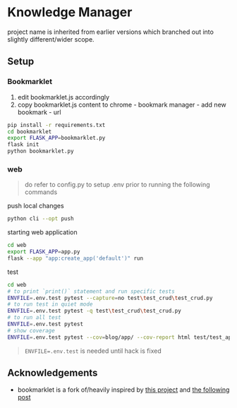 # Knowledge Manager

project name is inherited from earlier versions which branched out into slightly different/wider scope.

## Setup

### Bookmarklet

1. edit bookmarklet.js accordingly
2. copy bookmarklet.js content to chrome - bookmark manager - add new bookmark - url

```bash
pip install -r requirements.txt
cd bookmarklet
export FLASK_APP=bookmarklet.py
flask init
python bookmarklet.py
```

### web

> do refer to config.py to setup .env prior to running the following commands

push local changes
```bash
python cli --opt push
```

starting web application
```bash
cd web
export FLASK_APP=app.py
flask --app "app:create_app('default')" run
```

test
```bash
cd web
# to print `print()` statement and run specific tests
ENVFILE=.env.test pytest --capture=no test\test_crud\test_crud.py
# to run test in quiet mode
ENVFILE=.env.test pytest -q test\test_crud\test_crud.py
# to run all test
ENVFILE=.env.test pytest
# show coverage
ENVFILE=.env.test pytest --cov=blog/app/ --cov-report html test/test_app/test_view.py
```

> `ENVFILE=.env.test` is needed until hack is fixed

## Acknowledgements

- bookmarklet is a fork of/heavily inspired by [this project](https://gist.github.com/codemicro/f7d4d4b687c3ec2e7186ef7efecfcc35) and [the following post](https://www.tdpain.net/blog/a-year-of-reading)
